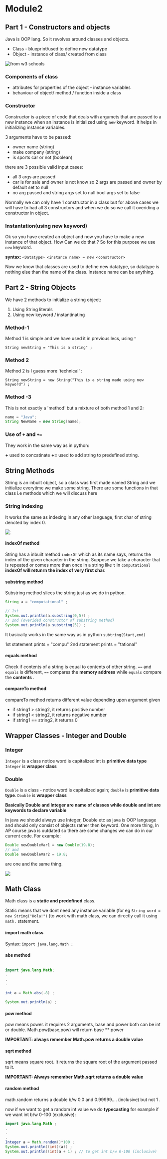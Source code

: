 # Module2 

## Part 1 - Constructors and objects

Java is OOP lang. So it revolves around classes and objects.

- Class - blueprint/used to define new datatype 
- Object - instance of class/ created from class

![from w3 schools](https://user-images.githubusercontent.com/30211412/117099959-21dd9e00-ad90-11eb-96e3-e5eb547d25cf.png)


### Components of class 

- attributes for properties of the object - instance variables 
- behaviour of object/ method / function inside a class 

### Constructor

Constructor is a piece of code that deals with argumets that are passed to a new instance when an instance is initialized using `new` keyword. It helps in initializing instance variables.

3 arguments have to be passed: 
- owner name (string)
- make company (string)
- is sports car or not (boolean)
    
there are 3 possible valid input cases: 
- all 3 args are passed 
- car is for sale and owner is not know so 2 args are passed and owner by default set to null 
- no arg passed and string args set to null bool args set to false 
 
Normally we can only have 1 constructor in a class but for above cases we will have to had all 3 constructors and when we do so we call it overiding a constructor in object. 


### Instantation(using new keyword) 

Ok so you have created an object and now you have to make a new instance of that object. How Can we do that ? 
So for this purpose we use `new` keyword. 

**syntax:** `<Datatype> <instance name> = new <constructor>`

Now we know that classes are used to define new datatype, so datatype is nothing else than the name of the class. Instance name can be anything. 

## Part 2 - String Objects

We have 2 methods to initialize a string object: 

1. Using String literals
2. Using new keyword / instantinating

### Method-1

Method 1 is simple and we have used it in previous lecs, using `"` 

`String newString = "This is a string" ;`

### Method 2 

Method 2 is I guess more 'technical' : 

`String newString = new String("This is a string made using new keyword") ; `

### Method -3 

This is not exactly a 'method' but a mixture of both method 1 and 2: 

```java
name = "Java"; 
String NewName = new String(name);
```
### Use of `+` and `+=` 

They work in the same way as in python: 

**+** used to concatinate 
**+=** used to add string to predefined string. 

## String Methods 

String is an inbuilt object, so a class was first made named String and we initialize everytime we make some string. There are some functions in that class i.e methods which we will discuss here

### String indexing 
It works the same as indexing in any other language, first char of string denoted by index 0. 

![](https://user-images.githubusercontent.com/30211412/117084171-1ffde580-ad64-11eb-8277-8ae87b133a9d.png)

#### indexOf method

String has a inbuilt method `indexOf` which as its name says, returns the index of the given character in the string. Suppose we take a character that is repeated 
or comes more than once in a string like `t` in `computational` **indexOf will retunrn the index of very first char.**

#### substring method 

Substring method slices the string just as we do in python. 

```java
String a = "computational" ; 

// 1st  
System.out.println(a.substring(0,5)) ; 
// 2nd (overided constructor of substring method)
System.out.println(a.substring(5)) ;
```

It basically works in the same way as in python `subtring(Start,end)` 

1st statement prints = "compu"
2nd statement prints = "tational"

#### equals method 
Check if contents of a string is equal to contents of other string. `==` and `equals` is different, `==` compares the **memory address** while `equals` compare the **contents** . 

#### compareTo method 
compareTo method returns different value depending upon argument given 

- if string1 > string2, it returns positive number  
- if string1 < string2, it returns negative number  
- if string1 == string2, it returns 0

## Wrapper Classes - Integer and Double

### Integer

`Integer` is a class notice word is capitalized
int is **primitive data type**
`Integer` is **wrapper class**

### Double 

`Double` is a class - notice word is capitalized
again; 
`double` is **primitive data type**.
`Double` is **wrapper class** 

**Basically Double and Integer are name of classes while double and int are keywords to declare variable**

In java we should always use Integer, Double etc as java is OOP language and should only consist of objects rather then keyword. 
One more thing, In AP course java is outdated so there are some changes we can do in our current code. For example: 

```java
Double newDoubleVar1 = new Double(19.8); 
// and 
Double newDoubleVar2 = 19.8; 
```
are one and the same thing. 


![](https://user-images.githubusercontent.com/30211412/117119510-ccb18480-adaf-11eb-813d-9d2ea86e5613.png)

## Math Class

Math class is a **static and predefined** class. 

Static means that we dont need any instance variable (for eg `String word = new String("Hola!")` )to work with math class, we can directly call it using `math.` statement. 

#### import math class 

Syntax: `import java.lang.Math ; `

#### abs method  

```java 

import java.lang.Math; 
.
.
.

int a = Math.abs(-8) ; 

System.out.println(a) ; 
```
#### pow method  

pow means power. it requires 2 arguments, base and power both can be int or double. 
Math.pow(base,pow) will return base ** power

**IMPORTANT: always remember Math.pow returns a double value** 

#### sqrt method

sqrt means square root. It returns the square root of the argument passed to it. 

**IMPORTANT: Always remember Math.sqrt returns a double value**

#### random method 

math.random returns a double b/w 0.0 and 0.99999.... (inclusive)  but not 1 . 

now if we want to get a random int value we do **typecasting** 
for example if we want int b/w 0-100 (exclusive): 

```java 
import java.lang.Math ; 
.
.
.
Integer a = Math.random()*100 ; 
System.out.println((int)(a)) ;
System.out.println((int)a + 1) ; // to get int b/w 0-100 (inclusive)
```


 


